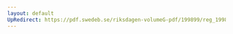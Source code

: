 ```yaml
---
layout: default
UpRedirect: https://pdf.swedeb.se/riksdagen-volumeG-pdf/199899/reg_199899/reg_199899_0252.pdf
---
```

